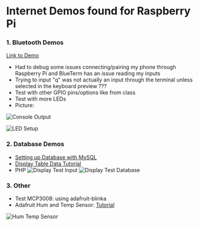 # Internet Demos found for Raspberry Pi

### 1. Bluetooth Demos
[Link to Demo](https://circuitdigest.com/microcontroller-projects/controlling-raspberry-pi-gpio-using-android-app-over-bluetooth)
* Had to debug some issues connecting/pairing my phone through Raspberry Pi and BlueTerm has an issue reading my inputs
* Trying to input "q" was not actually an input through the terminal unless selected in the keyboard preview ??? 
* Test with other GPIO pins/options like from class
* Test with more LEDs
* Picture:

![Console Output](https://github.com/errski/EE629IoT/blob/main/Example%20Demo%20Code/images/bluetoothdemooutput.png)

![LED Setup](https://github.com/errski/EE629IoT/blob/main/Example%20Demo%20Code/images/raspberrypi_setup.jpg)


### 2. Database Demos
* [Setting up Database with MySQL](http://recipes.item.ntnu.no/setting-up-an-sql-database-on-the-raspberry-pi/)
* [Display Table Data Tutorial](https://www.siteground.com/tutorials/php-mysql/display-table-data/)
* PHP
![Display Test Input](https://github.com/errski/EE629IoT/blob/main/Example%20Demo%20Code/images/displayinput.png)
![Display Test Database](https://github.com/errski/EE629IoT/blob/main/Example%20Demo%20Code/images/displaydboutput.png)

### 3. Other

* Test MCP3008: using adafruit-blinka
* Adafruit Hum and Temp Sensor: [Tutorial](https://www.electronicshub.org/raspberry-pi-dht11-humidity-temperature-sensor-interface/)

![Hum Temp Sensor](https://github.com/errski/EE629IoT/blob/main/Example%20Demo%20Code/images/humtemp_sensor.png)
